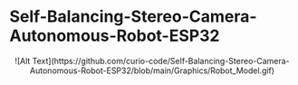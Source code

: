# Self-Balancing-Stereo-Camera-Autonomous-Robot-ESP32
<center>![Alt Text](https://github.com/curio-code/Self-Balancing-Stereo-Camera-Autonomous-Robot-ESP32/blob/main/Graphics/Robot_Model.gif)</center>

